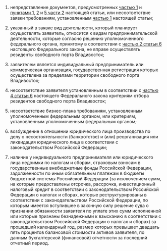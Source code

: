 1) непредставление документов, предусмотренных [частью 1](https://www.consultant.ru/document/cons_doc_LAW_449655/411d6e06fedad1bd1d204e20d8907ec654873572/#dst100075) и [пунктами 1](https://www.consultant.ru/document/cons_doc_LAW_449655/411d6e06fedad1bd1d204e20d8907ec654873572/#dst100081), [2](https://www.consultant.ru/document/cons_doc_LAW_449655/411d6e06fedad1bd1d204e20d8907ec654873572/#dst100082) и [5 части 2](https://www.consultant.ru/document/cons_doc_LAW_449655/411d6e06fedad1bd1d204e20d8907ec654873572/#dst100085) настоящей статьи, или несоответствие заявки требованиям, установленным [частью 1](https://www.consultant.ru/document/cons_doc_LAW_449655/411d6e06fedad1bd1d204e20d8907ec654873572/#dst100075) настоящей статьи;

2) указанный в заявке вид деятельности, который планирует осуществлять заявитель, относится к видам предпринимательской деятельности, которые согласно решению уполномоченного федерального органа, принятому в соответствии с [частью 2 статьи 6](https://www.consultant.ru/document/cons_doc_LAW_449655/659c53c6b21bbb4c8158bdceba8be132aa6e57af/#dst100029) настоящего Федерального закона, не вправе осуществлять резиденты свободного порта Владивосток;

4) заявителем является индивидуальный предприниматель или коммерческая организация, государственная регистрация которых осуществлена за пределами территории свободного порта Владивосток;

6) несоответствие заявителя установленным в соответствии с [частью 4 статьи 6](https://www.consultant.ru/document/cons_doc_LAW_449655/659c53c6b21bbb4c8158bdceba8be132aa6e57af/#dst100031) настоящего Федерального закона критериям отбора резидентов свободного порта Владивосток;

7) несоответствие бизнес-плана требованиям, установленным уполномоченным федеральным органом, или критериям, установленным уполномоченным федеральным органом;

6) возбуждение в отношении юридического лица производства по делу о несостоятельности (банкротстве) и (или) реорганизация или ликвидация юридического лица в соответствии с законодательством Российской Федерации;

7) наличие у индивидуального предпринимателя или юридического лица недоимки по налогам и сборам, страховым взносам в государственные внебюджетные фонды Российской Федерации, задолженности по иным обязательным платежам в бюджеты бюджетной системы Российской Федерации (за исключением сумм, на которые предоставлены отсрочка, рассрочка, инвестиционный налоговый кредит в соответствии с законодательством Российской Федерации о налогах и сборах, которые реструктурированы в соответствии с законодательством Российской Федерации, по которым имеется вступившее в законную силу решение суда о признании обязанности заявителя по уплате этих сумм исполненной или которые признаны безнадежными к взысканию в соответствии с законодательством Российской Федерации о налогах и сборах) за прошедший календарный год, размер которых превышает двадцать пять процентов балансовой стоимости активов заявителя, по данным бухгалтерской (финансовой) отчетности за последний отчетный период.